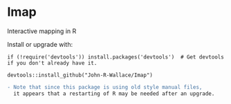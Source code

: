 # Imap
Interactive mapping in R

Install or upgrade with:

    if (!require('devtools')) install.packages('devtools')  # Get devtools if you don't already have it.
    
    devtools::install_github("John-R-Wallace/Imap")
```diff
- Note that since this package is using old style manual files, 
  it appears that a restarting of R may be needed after an upgrade.
```

